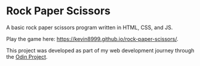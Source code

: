 # Rock Paper Scissors

A basic rock paper scissors program written in HTML, CSS, and JS.

Play the game here: https://kevin8999.github.io/rock-paper-scissors/.

This project was developed as part of my web development journey through the [Odin Project](https://github.com/kevin8999/rock-paper-scissors).